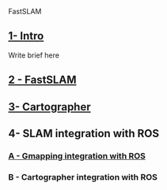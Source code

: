 FastSLAM

## [1- Intro](1.Intro.md)

Write brief here

## [2 - FastSLAM](2.Grid-Based%20FastSLAM(Gmapping)/Grid-Based%20FastSLAM_Gmapping.md)

## [3- Cartographer ](3.GraphSLAM(Cartographer)/GraphSLAM(Cartographer).md)

## 4- SLAM integration with ROS

### **[A - Gmapping integration with ROS](4.%20SLAM%20integration%20with%20ROS/gmapping_integration_ros/gmapping_integration_ros.md)**

### **B - Cartographer integration with ROS**
